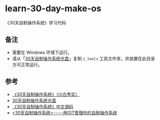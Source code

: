 # learn-30-day-make-os

《30天自制操作系统》学习代码

## 备注

- 需要在 Windows 环境下运行。
- 请从「[30天自制操作系统光盘](https://gitee.com/paud/30daysOS/tree/master/tolset/z_tools)」复制 `z_tools` 工具文件夹，并放置在此目录方可正常运行。

## 参考

- [《30天自制操作系统》（川合秀实）](https://book.douban.com/subject/11530329/)
- [30天自制操作系统光盘](https://gitee.com/paud/30daysOS)
- [《30天自制操作系统》中文源码](https://github.com/yourtion/30dayMakeOS)
- [<30天自制操作系统>-----用GIT管理你的自制操作系统](https://github.com/Tassandar/OSASK)
